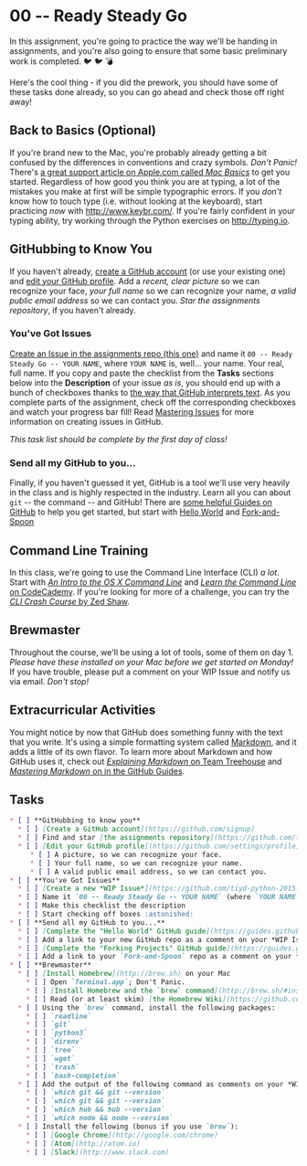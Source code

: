 # 00 -- Ready Steady Go

In this assignment, you're going to practice the way we'll be handing in assignments, and you're also going to ensure that some basic preliminary work is completed. :bird: :bird: :bomb:

Here's the cool thing - if you did the prework, you should have some of these tasks done already, so you can go ahead and check those off right away!

## Back to Basics (Optional)

If you're brand new to the Mac, you're probably already getting a bit confused by the differences in conventions and crazy symbols. _Don't Panic!_ There's [a great support article on Apple.com called _Mac Basics_](https://www.apple.com/support/macbasics/) to get you started. Regardless of how good you think you are at typing, a lot of the mistakes you make at first will be simple typographic errors. If you _don't_ know how to touch type (i.e. without looking at the keyboard), start practicing _now_ with http://www.keybr.com/. If you're fairly confident in your typing ability, try working through the Python exercises on http://typing.io.

## GitHubbing to Know You

If you haven't already, [create a GitHub account](http://github.com/signup) (or use your existing one) and [edit your GitHub profile](https://github.com/settings/profile). Add a _recent, clear picture_ so we can recognize your face, _your full name_ so we can recognize your name, _a valid public email address_ so we can contact you. _Star the assignments repository_, if you haven't already.

### You've Got Issues

[Create an Issue in the assignments repo (this one)](../issues/new) and name it `00 -- Ready Steady Go -- YOUR NAME`, where `YOUR NAME` is, well... your name. Your real, full name. If you copy and paste the checklist from the **Tasks** sections below into the **Description** of your issue _as is_, you should end up with a bunch of checkboxes thanks to [the way that GitHub interprets text](https://guides.github.com/features/mastering-markdown/). As you complete parts of the assignment, check off the corresponding checkboxes and watch your progress bar fill! Read [Mastering Issues](https://guides.github.com/features/issues/) for more information on creating issues in GitHub.

_This task list should be complete by the first day of class!_

### Send all my GitHub to you...

Finally, if you haven't guessed it yet, GitHub is a tool we'll use very heavily in the class and is highly respected in the industry. Learn all you can about `git` -- the command -- and GitHub! There are [some helpful Guides on GitHub](http://guides.github.com) to help you get started, but start with [Hello World](https://guides.github.com/activities/hello-world/) and [Fork-and-Spoon](https://guides.github.com/activities/forking/)

## Command Line Training

In this class, we're going to use the Command Line Interface (CLI) _a lot_. Start with [_An Intro to the OS X Command Line_](http://eddywashere.com/blog/an-intro-to-the-os-x-command-line/) and [_Learn the Command Line_ on CodeCademy](https://www.codecademy.com/courses/learn-the-command-line/). If you're looking for more of a challenge, you can try the [_CLI Crash Course_ by Zed Shaw](http://cli.learncodethehardway.org/book/).

## Brewmaster

Throughout the course, we'll be using a lot of tools, some of them on day 1. _Please have these installed on your Mac before we get started on Monday!_ If you have trouble, please put a comment on your WIP Issue and notify us via email. _Don't stop!_

## Extracurricular Activities

You might notice by now that GitHub does something funny with the text that you write. It's using a simple formatting system called [Markdown](http://daringfireball.net/projects/markdown/), and it adds a little of its own flavor. To learn more about Markdown and how GitHub uses it, check out [_Explaining Markdown_ on Team Treehouse](http://blog.teamtreehouse.com/explaining-markdown) and [_Mastering Markdown_ on in the GitHub Guides](https://guides.github.com/features/mastering-markdown/).

## Tasks

```markdown
* [ ] **GitHubbing to know you**
  * [ ] [Create a GitHub account](https://github.com/signup)
  * [ ] Find and star [the assignments repository](https://github.com/tiyd-python-2015-08/assigments)
  * [ ] [Edit your GitHub profile](https://github.com/settings/profile) to provide:
     * [ ] A picture, so we can recognize your face.
     * [ ] Your full name, so we can recognize your name.
     * [ ] A valid public email address, so we can contact you.
* [ ] **You've Got Issues**
  * [ ] [Create a new *WIP Issue*](https://github.com/tiyd-python-2015-08/assigments/issues/new)
  * [ ] Name it `00 -- Ready Steady Go -- YOUR NAME` (where `YOUR NAME` is _your_ name)
  * [ ] Make this checklist the description
  * [ ] Start checking off boxes :astonished:
* [ ] **Send all my GitHub to you...**
  * [ ] [Complete the "Hello World" GitHub guide](https://guides.github.com/activities/hello-world/)
  * [ ] Add a link to your new GitHub repo as a comment on your *WIP Issue*
  * [ ] [Complete the "Forking Projects" GitHub guide](https://guides.github.com/activities/forking/)
  * [ ] Add a link to your `Fork-and-Spoon` repo as a comment on your *WIP Issue*
* [ ] **Brewmaster**
  * [ ] [Install Homebrew](http://brew.sh) on your Mac
    * [ ] Open `Terminal.app`; Don't Panic.
    * [ ] [Install Homebrew and the `brew` command](http://brew.sh/#install)
    * [ ] Read (or at least skim) [the Homebrew Wiki](https://github.com/Homebrew/homebrew/tree/master/share/doc/homebrew#readme) to learn more about Homebrew
  * [ ] Using the `brew` command, install the following packages:
    * [ ] `readline`
    * [ ] `git`
    * [ ] `python3`
    * [ ] `direnv`
    * [ ] `tree`
    * [ ] `wget`
    * [ ] `trash`
    * [ ] `bash-completion`
  * [ ] Add the output of the following command as comments on your *WIP Issue*:
    * [ ] `which git && git --version`
    * [ ] `which git && git --version`
    * [ ] `which hub && hub --version`
    * [ ] `which node && node --version`
  * [ ] Install the following (bonus if you use `brew`):
    * [ ] [Google Chrome](http://google.com/chrome)
    * [ ] [Atom](http://atom.io)
    * [ ] [Slack](http://www.slack.com)
```
